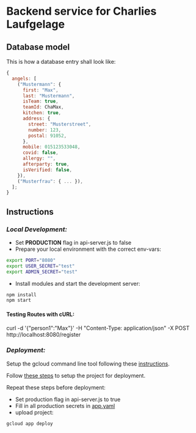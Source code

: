# Backend service for Charlies Laufgelage

## Database model

This is how a database entry shall look like:

```js
{
  angels: [
    ("Mustermann": {
      first: "Max",
      last: "Mustermann",
      isTeam: true,
      teamId: ChaMax,
      kitchen: true,
      address: {
        street: "Musterstreet",
        number: 123,
        postal: 91052,
      },
      mobile: 015123533048,
      covid: false,
      allergy: "",
      afterparty: true,
      isVerified: false,
    }),
    ("Musterfrau": { ... }),
  ];
}
```

## Instructions

### _Local Development:_

- Set **PRODUCTION** flag in api-server.js to false
- Prepare your local environment with the correct env-vars:

```sh
export PORT="8080"
export USER_SECRET="test"
export ADMIN_SECRET="test"
```

- Install modules and start the development server:

```sh
npm install
npm start
```

#### Testing Routes with cURL:

curl -d '{"person1":"Max"}' -H "Content-Type: application/json" -X POST http://localhost:8080/register

### _Deployment:_

Setup the gcloud command line tool following these [instructions](https://cloud.google.com/functions/docs/quickstart).

Follow [these steps](https://cloud.google.com/appengine/docs/standard/nodejs/building-app/deploying-web-service) to setup the project for deployment.

Repeat these steps before deployment:

- Set production flag in api-server.js to true
- Fill in all production secrets in [app.yaml](app.yaml)
- upload project:

```sh
gcloud app deploy
```
